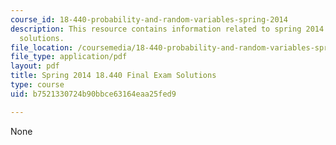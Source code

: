 ```yaml
---
course_id: 18-440-probability-and-random-variables-spring-2014
description: This resource contains information related to spring 2014 final exam
  solutions.
file_location: /coursemedia/18-440-probability-and-random-variables-spring-2014/b7521330724b90bbce63164eaa25fed9_MIT18_440S14_final2014_sol.pdf
file_type: application/pdf
layout: pdf
title: Spring 2014 18.440 Final Exam Solutions
type: course
uid: b7521330724b90bbce63164eaa25fed9

---
```

None